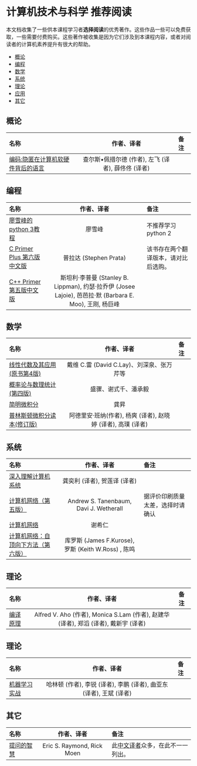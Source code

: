# 计算机技术与科学 推荐阅读

本文档收集了一些供本课程学习者**选择阅读**的优秀著作。这些作品一些可以免费获取，一些需要付费购买。这些著作被收集是因为它们涉及到本课程内容，或者对阅读者的计算机素养提升有很大的帮助。

- [概论](#概论)
- [编程](#编程)
- [数学](#数学)
- [系统](#系统)
- [理论](#理论)
- [应用](#应用)
- [其它](#其它)

## 概论

名称 | 作者、译者 | 备注
:-- | :--: | :--
[编码:隐匿在计算机软硬件背后的语言](https://www.amazon.cn/dp/B009RSXIB4) | 查尔斯•佩措尔德 (作者),‎ 左飞 (译者),‎ 薛佟佟 (译者) |

## 编程

名称 | 作者、译者 | 备注
:-- | :--: | :--
[廖雪峰的python 3教程](https://www.liaoxuefeng.com/wiki/0014316089557264a6b348958f449949df42a6d3a2e542c000) | 廖雪峰 | 不推荐学习python 2
[C Primer Plus 第六版中文版](https://www.amazon.cn/图书/dp/B01FE26HAU/) | 普拉达 (Stephen Prata) | 该书存在两个翻译版本，请对比后选购。
[C++ Primer 第五版中文版](https://www.amazon.cn/图书/dp/B00ESUIL0O/) | 斯坦利·李普曼 (Stanley B. Lippman), 约瑟·拉乔伊 (Josee Lajoie), 芭芭拉·默 (Barbara E. Moo), 王刚, 杨巨峰

## 数学

名称 | 作者、译者 | 备注
:-- | :--: | :--
[线性代数及其应用(原书第4版)](https://www.amazon.cn/dp/B06XW3HZV7/) | 戴维 C.雷 (David C.Lay)、刘深泉、张万芹等 |
[概率论与数理统计(第四版)](https://www.amazon.cn/图书/dp/B00Y7UVZHQ/) | 盛骤、谢式千、潘承毅 |
[简明微积分](https://www.amazon.cn/简明微积分-龚昇/dp/B00114H1PQ/) | 龚昇 |
[普林斯顿微积分读本(修订版)](https://www.amazon.cn/dp/B01M28M4G6) | 阿德里安·班纳(作者),‎ 杨爽 (译者),‎ 赵晓婷 (译者),‎ 高璞 (译者)

## 系统

名称 | 作者、译者 | 备注
:-- | :--: | :--
[深入理解计算机系统](https://www.amazon.cn/dp/B01N03IQK4/) | 龚奕利 (译者), 贺莲译 (译者)
[计算机网络（第五版）](https://www.amazon.cn/dp/B007JFRQ0G/) | Andrew S. Tanenbaum, Davi J. Wetherall | 据评价印刷质量太差，选择时请确认
[计算机网络](https://www.amazon.cn/dp/B01N0SKRLO/) | 谢希仁
[计算机网络：自顶向下方法（第六版）](https://www.amazon.cn/图书/dp/B00OB1AODW) | 库罗斯 (James F.Kurose), 罗斯 (Keith W.Ross) , 陈鸣

## 理论

名称 | 作者、译者 | 备注
:-- | :--: | :--
[编译原理](https://www.amazon.cn/dp/B001NGO85I/) | Alfred V. Aho (作者),‎ Monica S.Lam (作者),‎ 赵建华 (译者),‎ 郑滔 (译者),‎ 戴新宇 (译者)

## 理论

名称 | 作者、译者 | 备注
:-- | :--: | :--
[机器学习实战](https://www.amazon.cn/dp/B00D747PTK) | 哈林顿 (作者),‎ 李锐 (译者),‎ 李鹏 (译者),‎ 曲亚东 (译者),‎ 王斌 (译者)

## 其它

名称 | 作者、译者 | 备注
:-- | :--: | :--
[提问的智慧](https://github.com/ryanhanwu/How-To-Ask-Questions-The-Smart-Way/blob/master/README-zh_CN.md) | Eric S. Raymond, Rick Moen | 此[中文译者](https://github.com/ryanhanwu/How-To-Ask-Questions-The-Smart-Way/graphs/contributors)众多，在此不一一列出。
